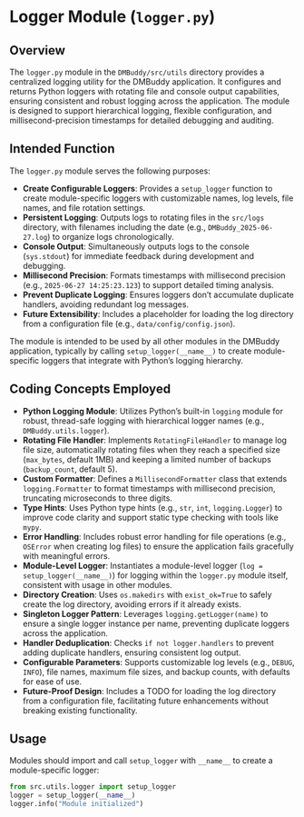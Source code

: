 # Logger Module (`logger.py`)

## Overview

The `logger.py` module in the `DMBuddy/src/utils` directory provides a centralized logging utility for the DMBuddy application. It configures and returns Python loggers with rotating file and console output capabilities, ensuring consistent and robust logging across the application. The module is designed to support hierarchical logging, flexible configuration, and millisecond-precision timestamps for detailed debugging and auditing.

## Intended Function

The `logger.py` module serves the following purposes:

- **Create Configurable Loggers**: Provides a `setup_logger` function to create module-specific loggers with customizable names, log levels, file names, and file rotation settings.
- **Persistent Logging**: Outputs logs to rotating files in the `src/logs` directory, with filenames including the date (e.g., `DMBuddy_2025-06-27.log`) to organize logs chronologically.
- **Console Output**: Simultaneously outputs logs to the console (`sys.stdout`) for immediate feedback during development and debugging.
- **Millisecond Precision**: Formats timestamps with millisecond precision (e.g., `2025-06-27 14:25:23.123`) to support detailed timing analysis.
- **Prevent Duplicate Logging**: Ensures loggers don’t accumulate duplicate handlers, avoiding redundant log messages.
- **Future Extensibility**: Includes a placeholder for loading the log directory from a configuration file (e.g., `data/config/config.json`).

The module is intended to be used by all other modules in the DMBuddy application, typically by calling `setup_logger(__name__)` to create module-specific loggers that integrate with Python’s logging hierarchy.

## Coding Concepts Employed

- **Python Logging Module**: Utilizes Python’s built-in `logging` module for robust, thread-safe logging with hierarchical logger names (e.g., `DMBuddy.utils.logger`).
- **Rotating File Handler**: Implements `RotatingFileHandler` to manage log file size, automatically rotating files when they reach a specified size (`max_bytes`, default 1MB) and keeping a limited number of backups (`backup_count`, default 5).
- **Custom Formatter**: Defines a `MillisecondFormatter` class that extends `logging.Formatter` to format timestamps with millisecond precision, truncating microseconds to three digits.
- **Type Hints**: Uses Python type hints (e.g., `str`, `int`, `logging.Logger`) to improve code clarity and support static type checking with tools like `mypy`.
- **Error Handling**: Includes robust error handling for file operations (e.g., `OSError` when creating log files) to ensure the application fails gracefully with meaningful errors.
- **Module-Level Logger**: Instantiates a module-level logger (`log = setup_logger(__name__)`) for logging within the `logger.py` module itself, consistent with usage in other modules.
- **Directory Creation**: Uses `os.makedirs` with `exist_ok=True` to safely create the log directory, avoiding errors if it already exists.
- **Singleton Logger Pattern**: Leverages `logging.getLogger(name)` to ensure a single logger instance per name, preventing duplicate loggers across the application.
- **Handler Deduplication**: Checks `if not logger.handlers` to prevent adding duplicate handlers, ensuring consistent log output.
- **Configurable Parameters**: Supports customizable log levels (e.g., `DEBUG`, `INFO`), file names, maximum file sizes, and backup counts, with defaults for ease of use.
- **Future-Proof Design**: Includes a TODO for loading the log directory from a configuration file, facilitating future enhancements without breaking existing functionality.

## Usage

Modules should import and call `setup_logger` with `__name__` to create a module-specific logger:

```python
from src.utils.logger import setup_logger
logger = setup_logger(__name__)
logger.info("Module initialized")
```
